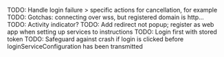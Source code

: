 TODO: Handle login failure > specific actions for cancellation, for example
TODO: Gotchas: connecting over wss, but registered domain is http... 
TODO: Activity indicator?
TODO: Add redirect not popup; register as web app when setting up services to instructions
TODO: Login first with stored token
TODO: Safeguard against crash if login is clicked before loginServiceConfiguration has been transmitted